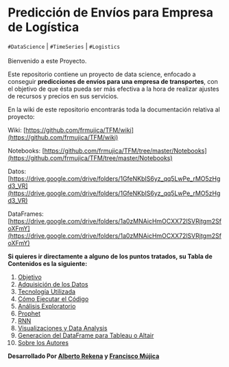 # Predicción de Envíos para Empresa de Logística

`#DataScience` | `#TimeSeries` | `#Logistics`
<br></br>
Bienvenido a este Proyecto.

Este repositorio contiene un proyecto de data science, enfocado a conseguir **predicciones de envíos para una empresa de transportes**, con el objetivo de que ésta pueda ser más efectiva a la hora de realizar ajustes de recursos y precios en sus servicios.

En la wiki de este repositorio encontrarás toda la documentación relativa al proyecto:

Wiki:       [https://github.com/frmujica/TFM/wiki](https://github.com/frmujica/TFM/wiki)

Notebooks:  [https://github.com/frmujica/TFM/tree/master/Notebooks](https://github.com/frmujica/TFM/tree/master/Notebooks)

Datos:      [https://drive.google.com/drive/folders/1GfeNKbIS6yz_qq5LwPe_rMO5zHgd3_VR](https://drive.google.com/drive/folders/1GfeNKbIS6yz_qq5LwPe_rMO5zHgd3_VR)

DataFrames: [https://drive.google.com/drive/folders/1a0zMNAicHmOCXX72lSVRjtgm2SfoXFmY](https://drive.google.com/drive/folders/1a0zMNAicHmOCXX72lSVRjtgm2SfoXFmY)


**Si quieres ir directamente a alguno de los puntos tratados, su Tabla de Contenidos es la siguiente:**
<ol>
<li><a href="https://github.com/frmujica/TFM/wiki/Objetivo">Objetivo</a></li>

<li><a href="https://github.com/frmujica/TFM/wiki/Adquisición-de-los-Datos">Adquisición de los Datos</a></li>

<li><a href="https://github.com/frmujica/TFM/wiki/Tecnología-Utilizada">Tecnología Utilizada</a></li>


<li><a href="https://github.com/frmujica/TFM/wiki/Cómo-Ejecutar-el-Código">Cómo Ejecutar el Código</a></li>

<li><a href="https://github.com/frmujica/TFM/wiki/Análisis-Exploratorio">Análisis Exploratorio</a></li>

<li><a href="https://github.com/frmujica/TFM/wiki/Prophet">Prophet</a></li>

<li><a href="https://github.com/frmujica/TFM/wiki/RNN">RNN</a></li>

<li><a href="https://github.com/frmujica/TFM/wiki/Visualizaciones-y-Data-Analysis">Visualizaciones y Data Analysis</a></li>

<li><a href="https://github.com/frmujica/TFM/wiki/Generaci%C3%B3n-de-DataFrame-para-la-visualizaci%C3%B3n">Generacion del DataFrame para Tableau o  Altair</a></li>

<li><a href="https://github.com/frmujica/TFM/wiki/Sobre-los-Autores">Sobre los Autores</a></li>
</ol>


**Desarrollado Por  [Alberto Rekena](https://es.linkedin.com/in/albertorekena) y [Francisco Mújica](https://www.linkedin.com/in/francisco-m%C3%BAjica-de-la-mora-6ba816135/)**
